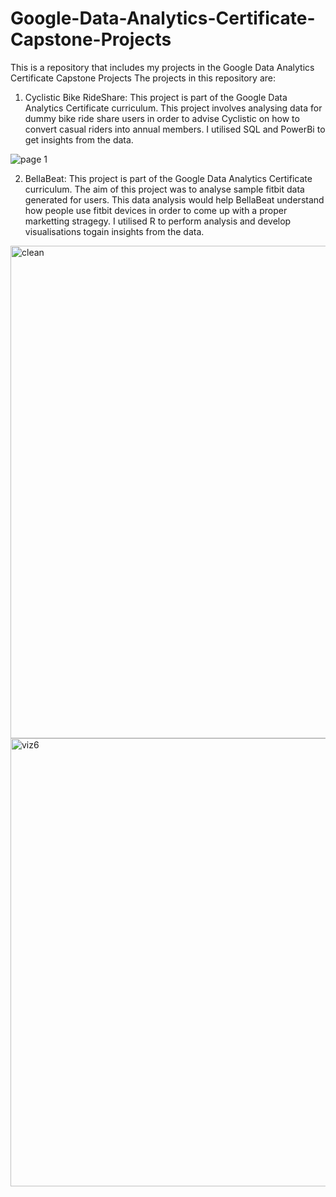 # Google-Data-Analytics-Certificate-Capstone-Projects
This is a repository that includes my projects in the Google Data Analytics Certificate Capstone Projects
The projects in this repository are:

1) Cyclistic Bike RideShare: This project is part of the Google Data Analytics Certificate curriculum. This project involves analysing data for dummy bike ride share users in order to advise Cyclistic on how to convert casual riders into annual members. I utilised SQL and PowerBi to get insights from the data.

![page 1](https://user-images.githubusercontent.com/94629583/169010558-24eeb573-e4bb-426d-8e8b-60653692a570.png)

2) BellaBeat: This project is part of the Google Data Analytics Certificate curriculum. The aim of this project was to analyse sample fitbit data generated for users. This data analysis would help BellaBeat understand how people use fitbit devices in order to come up with a proper marketting stragegy. I utilised R to perform analysis and develop visualisations togain insights from the data.


<img width="788" alt="clean" src="https://user-images.githubusercontent.com/94629583/169011271-1806d352-d259-4117-866a-6f95f6cc3fcd.PNG">
<img width="717" alt="viz6" src="https://user-images.githubusercontent.com/94629583/169011345-58da0e83-73b6-4d6a-b01c-5b216d0f88b4.PNG">
